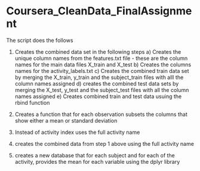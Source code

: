 # Coursera_CleanData_FinalAssignment
The script does the follows
1. Creates the combined data set in the following steps
a) Creates the unique column names from the features.txt file - these are the column names for the main data files X_train and X_test
b) Creates the columns names for the activity_labels.txt
c) Creates the combined train data set by merging the X_train, y_train and the subject_train files with alll the column names assigned 
d) creates the combined test data sets by merging the X_test, y_test and the subject_test files with all the column names assigned
e) Creates combined train and test data usuing the rbind function

2) Creates a function that for each observation subsets the columns that show either a mean or standard deviation

3) Instead of activity index uses the full activity name

4) creates the combined data from step 1 above using the full activity name

5) creates a new database that for each subject and for each of the activity, provides the mean for each variable using the dplyr library



